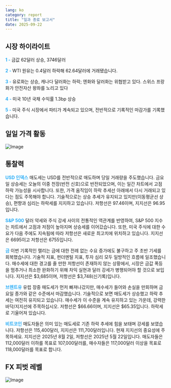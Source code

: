 ```yaml
---
lang: ko
category: report
title: "일과 종료 보고서"
date: 2025-09-22
---
```



<h2>시장 하이라이트</h2>
<strong style="color: #2caef7;">1 - </strong> 금값 62달러 상승, 3746달러

<strong style="color: #2caef7;">2 - </strong> WTI 원유는 0.4달러 하락해 62.64달러에 거래됐습니다.

<strong style="color: #2caef7;">3 - </strong> 유로화는 상승, 캐나다 달러화는 하락; 엔화와 달러화는 위협받고 있다. 스위스 프랑화가 안전자산 왕좌를 노리고 있다

<strong style="color: #2caef7;">4 - </strong> 미국 10년 국채 수익률 1.3bp 상승

<strong style="color: #2caef7;">5 - </strong> 미국 주식 시장에서 파티가 계속되고 있으며, 전반적으로 기록적인 마감가를 기록했습니다.



<h2>일일 가격 활동</h2>
<img src="https://markleighedu.github.io/img/Sep-2025/22-Sep-2025/price.jpg" alt="Image"/>

<h2>통찰력</h2>
<strong style="color: #2caef7;">USD 인덱스</strong> 매도세는 USD를 전반적으로 매도하며 당일 거래량을 주도했습니다. 금요일 상승세는 오늘의 이중 천장(반전 신호)으로 반전되었으며, 이는 일간 차트에서 고점 하락 가능성을 시사합니다. 또한, 가격 움직임이 하락 추세선 아래에서 다시 거래되고 있다는 점도 주목해야 합니다. 기술적으로는 상승 추세가 유지되고 있지만(이동평균선 상승), 편향과 심리는 하락세를 지지하고 있습니다. 저항선은 97.46이며, 지지선은 96.95입니다.

<strong style="color: #2caef7;">S&P 500</strong> 달러 약세와 주식 강세 사이의 전통적인 역관계를 반영하여, S&P 500 지수는 차트에서 고점과 저점이 높아지며 상승세를 이어갔습니다. 또한, 미국 주식에 대한 수요가 다음 주에도 지속됨에 따라 저항선은 새로운 최고치에 위치하고 있습니다. 지지선은 6695이고 저항선은 6755입니다.

<strong style="color: #2caef7;">금</strong> 이번 기록적인 랠리는 금에 대한 전례 없는 수요 증가에도 불구하고 주 초반 기세를 회복했습니다. 기술적 지표, 펀더멘털 지표, 투자 심리 모두 일방적인 흐름에 일조했습니다. 매수세에 대한 경고를 줄 만한 저항선이 존재하지 않는 상황에서, 시장은 금값 폭등을 멈추거나 최소한 완화하기 위해 차익 실현과 달러 강세가 병행되어야 할 것으로 보입니다. 지지선은 $3,685이며, 저항선은 $3,748(신기록)입니다.

<strong style="color: #2caef7;">브렌트유</strong> 유럽 장중 매도세가 먼저 빠져나갔지만, 매수세가 들어와 손실을 만회하며 금요일 종가와 같은 수준에서 마감했습니다. 기술적으로 보면 매도세가 상승했고 하락 추세는 여전히 유지되고 있습니다. 매수세가 이 수준을 계속 유지하고 있는 가운데, 강력한 바닥/지지선에 주목하십시오. 저항선은 $66.66이며, 지지선은 $65.35입니다. 하락세로 기울어져 있습니다.

<strong style="color: #2caef7;">비트코인</strong> 매도자들은 의미 있는 매도세로 기존 하락 추세에 힘을 보태며 강세를 보였습니다. 저항선은 115,400달러, 지지선은 111,700달러입니다. 현재 지지선의 중요성에 주목하세요. 지지선은 2025년 8월 2일, 저항선은 2025년 5월 22일입니다. 매도자들은 112,000달러 이하를 목표로 107,000달러를, 매수자들은 117,000달러 이상을 목표로 118,000달러를 목표로 합니다.



<h2>FX 피벗 레벨</h2>
<img src="https://markleighedu.github.io/img/Sep-2025/22-Sep-2025/pivot.jpg" alt="Image"/>